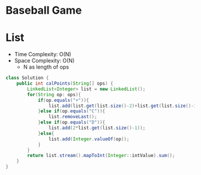 # Baseball Game

# List

- Time Complexity: O(N)
- Space Complexity: O(N)
  - N as length of ops

```java
class Solution {
    public int calPoints(String[] ops) {
        LinkedList<Integer> list = new LinkedList();
        for(String op: ops){
            if(op.equals("+")){
                list.add(list.get(list.size()-2)+list.get(list.size()-1));
            }else if(op.equals("C")){
                list.removeLast();
            }else if(op.equals("D")){
                list.add(2*list.get(list.size()-1));
            }else{
                list.add(Integer.valueOf(op));
            }
        }
        return list.stream().mapToInt(Integer::intValue).sum();
    }
}
```
